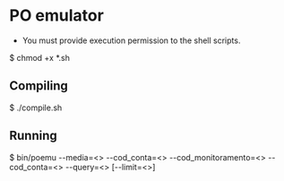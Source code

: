 PO emulator
===========

* You must provide execution permission to the shell scripts.

$ chmod +x *.sh

Compiling
---------

$ ./compile.sh

Running
-------

$ bin/poemu --media=<> --cod_conta=<> --cod_monitoramento=<> --cod_conta=<> --query=<> [--limit=<>]
